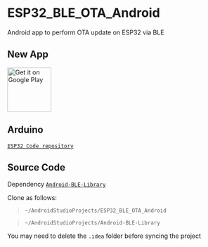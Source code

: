# ESP32_BLE_OTA_Android


Android app to perform OTA update on ESP32 via BLE

## New App
<a href='https://play.google.com/store/apps/details?id=com.fbiego.esp32.ota&pcampaignid=pcampaignidMKT-Other-global-all-co-prtnr-py-PartBadge-Mar2515-1'><img alt='Get it on Google Play' height="100px" src='https://play.google.com/intl/en_us/badges/static/images/badges/en_badge_web_generic.png'/></a>

## Arduino
 [`ESP32 Code repository`](https://github.com/fbiego/ESP32_BLE_OTA_Arduino)

## Source Code
Dependency [`Android-BLE-Library`](https://github.com/fbiego/Android-BLE-Library)

Clone as follows:
> `~/AndroidStudioProjects/ESP32_BLE_OTA_Android`

> `~/AndroidStudioProjects/Android-BLE-Library`

You may need to delete the `.idea` folder before syncing the project
